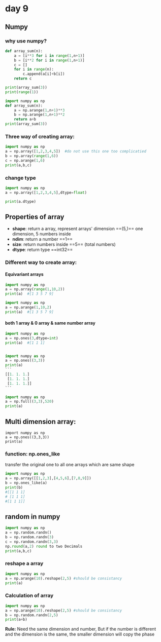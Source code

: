 # day 9

## Numpy

### why use numpy?  

```python
def array_sum(n):
    a = [i**3 for i in range(1,n+1)]
    b = [i**2 for i in range(1,n+1)]
    c = []
    for i in range(n):
        c.append(a[i]+b[i])
    return c

print(array_sum(3))
print(range(1))

import numpy as np
def array_sum(n):
    a = np.arange(1,n+1)**3
    b = np.arange(1,n+1)**2
    return a+b
print(array_sum(3))
```

### Three way of creating array:

```python
import numpy as np
a = np.array([1,2,3,4,5])  #do not use this one too complicatied 
b = np.array(range(1,6))
c = np.arange(1,6)
print(a,b,c)
```

### change type

```python
import numpy as np
a = np.array([1,2,3,4,5],dtype=float)

print(a.dtype)
```

## Properties of array

* **shape**: return a array, represent arrays' dimension   ==(5,)== one dimension, 5 numbers inside
* **ndim**: return a number ==1==
* **size**: return numbers inside ==5==  (total numbers)
* **dtype**: return type ==int32==



### Different way to create array:

#### Equivariant arrays

```python
import numpy as np
a = np.array(range(1,10,2))
print(a)  #[1 3 5 7 9]

import numpy as np
a = np.arange(1,10,2)
print(a)  #[1 3 5 7 9]
```

#### both 1 array & 0 array & same number array

~~~python
import numpy as np
a = np.ones(3,dtype=int)
print(a)  #[1 1 1]


import numpy as np
a = np.ones((3,3))
print(a)
```
[[1. 1. 1.]
 [1. 1. 1.]
 [1. 1. 1.]]
```

import numpy as np
a = np.full((3,3),520)
print(a)
~~~

## Multi dimension array:

```
import numpy as np
a = np.ones((3,3,3))
print(a)
```

### function: np.ones_like

transfer the original one to all one arrays which are same shape

```python
import numpy as np
a = np.array([[1,2,3],[4,5,6],[7,8,9]])
b = np.ones_like(a)
print(b)
#[[1 1 1]
# [1 1 1]
#[1 1 1]]
```

## random in numpy

```python
import numpy as np
a = np.random.randn()
b = np.random.randn(3)
c = np.random.randn(3,3)
np.round(a,2) round to two Decimals
print(a,b,c)

```

### reshape a array

```python
import numpy as np
a = np.arange(10).reshape(2,5) #should be consistancy
print(a)
```

### Calculation of array

```python
import numpy as np
a = np.arange(10).reshape(2,5) #should be consistancy
b = np.random.randn(2,5)
print(a+b)
```

**Rule:** Need the same dimension and number,
But if the number is different and the dimension is the same, the smaller dimension will copy the phase